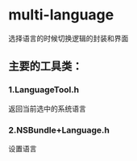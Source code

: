 # multi-language
选择语言的时候切换逻辑的封装和界面

## 主要的工具类：
### 1.LanguageTool.h
返回当前选中的系统语言
### 2.NSBundle+Language.h
设置语言
